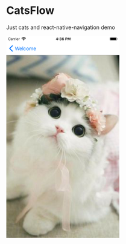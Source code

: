 # CatsFlow
Just cats and react-native-navigation demo

<img src="https://github.com/hellensoloviy/CatsFlow/blob/master/images/screenshots/Screenshot1.png" width="300"/>


